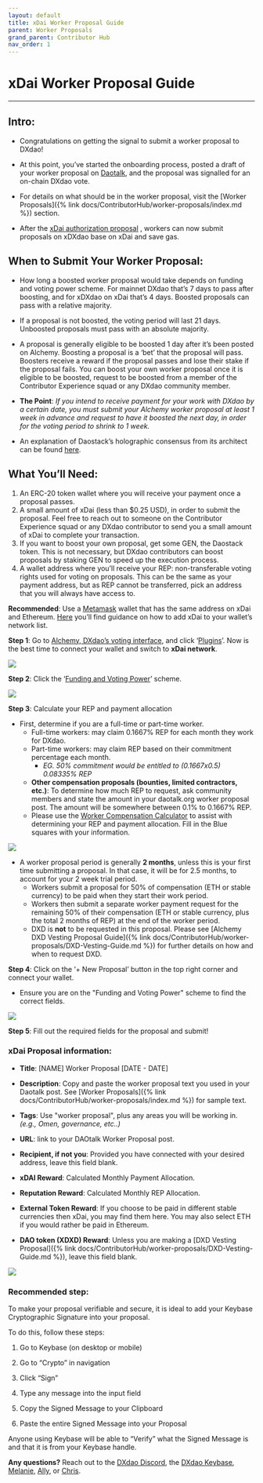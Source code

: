 ```yaml
---
layout: default
title: xDai Worker Proposal Guide
parent: Worker Proposals
grand_parent: Contributor Hub
nav_order: 1
---
```


#  xDai Worker Proposal Guide

___


## Intro:

-   Congratulations on getting the signal to submit a worker proposal to DXdao!
    
-   At this point, you’ve started the onboarding process, posted a draft of your worker proposal on <a href="https://daotalk.org" target="_blank">Daotalk</a>, and the proposal was signalled for an on-chain DXdao vote.
    
-   For details on what should be in the worker proposal, visit the [Worker Proposals]({% link docs/ContributorHub/worker-proposals/index.md %}) section.
    
-   After the <a href="https://alchemy.daostack.io/dao/0x519b70055af55a007110b4ff99b0ea33071c720a/proposal/0x2a4f24200eb1ef626e9aea29bad2494689f979c00c6fff17b5b0cd38712be426" target="_blank">xDai authorization proposal</a> , workers can now submit proposals on xDXdao base on xDai and save gas.
    
## When to Submit Your Worker Proposal:

-   How long a boosted worker proposal would take depends on funding and voting power scheme. For mainnet DXdao that’s 7 days to pass after boosting, and for xDXdao on xDai that’s 4 days. Boosted proposals can pass with a relative majority.
    
-   If a proposal is not boosted, the voting period will last 21 days. Unboosted proposals must pass with an absolute majority.
    
-   A proposal is generally eligible to be boosted 1 day after it’s been posted on Alchemy. Boosting a proposal is a ‘bet’ that the proposal will pass. Boosters receive a reward if the proposal passes and lose their stake if the proposal fails.  You can boost your own worker proposal once it is eligible to be boosted, request to be boosted from a member of the Contributor Experience squad or any DXdao community member. 
    
-   **The Point**:  *If you intend to receive payment for your work with DXdao by a certain date, you must submit your Alchemy worker proposal at least 1 week in advance and request to have it boosted the next day, in order for the voting period to shrink to 1 week.*
    
-   An explanation of Daostack’s holographic consensus from its architect can be found <a href="https://daostack.zendesk.com/hc/en-us/articles/360002000537-Genesis-Protocol-v0-2-Parameters-Explained" target="_blank">here</a>.
    

  

## What You’ll Need:

1. An ERC-20 token wallet where you will receive your payment once a proposal passes.
2. A small amount of xDai (less than $0.25 USD), in order to submit the proposal. Feel free to reach out to someone on the Contributor Experience squad or any DXdao contributor to send you a small amount of xDai to complete your transaction.
3. If you want to boost your own proposal, get some GEN, the Daostack token. This is not necessary, but DXdao contributors can boost proposals by staking GEN to speed up the execution process. 
4. A wallet address where you’ll receive your REP: non-transferable voting rights used for voting on proposals. This can be the same as your payment address, but as REP cannot be transferred, pick an address that you will always have access to.
    
**Recommended**: Use a <a href="https://metamask.io/" target="_blank">Metamask</a> wallet that has the same address on xDai and Ethereum. <a href="https://metamask.zendesk.com/hc/en-us/articles/360052711572-How-to-connect-to-the-xDai-network" target="_blank">Here</a> you’ll find guidance on how to add xDai to your wallet’s network list.
    

  

**Step 1**: Go to <a href="https://alchemy.daostack.io/dao/0xe716ec63c5673b3a4732d22909b38d779fa47c3f" target="_blank">Alchemy, DXdao’s voting interface</a>, and click ‘<a href="https://alchemy.daostack.io/dao/0xe716ec63c5673b3a4732d22909b38d779fa47c3f/schemes" target="_blank">Plugins</a>’. Now is the best time to connect your wallet and switch to **xDai network**.

  
  

![](https://lh6.googleusercontent.com/3QiCZhU4ZsxlSMp0jXVrPbPoPzhWOJni4RjALjwO-Dp9WgB_W9c01Vb29VH_EZK4T5WIgEs-TuVq5Dm0hab7BbB8wXrhBpKcDOKNUBElMeY66UwSkDr4Dq8yL9gq8lp_lmKuMlVV)

**Step 2**: Click the ‘<a href="https://alchemy.daostack.io/dao/0xe716ec63c5673b3a4732d22909b38d779fa47c3f/scheme/0xd42eee8731e00be92c283377f38126269a004f3c12da32e9a87d72f197b0540c" target="_blank">Funding and Voting Power</a>’ scheme.

[![](https://lh3.googleusercontent.com/TYZo_8Tik0V2RQFpMUCbX0brzJsVLhuinSu796nJdi2jYLFvuv1g3WZFZhx8C71Szu3i4fu3mmsNN0jUuQZc1p7S41otSYaRzHrOsy30bqSocW5hg0xrQZ0yxqYW-m8gzzPqaUOi)](https://alchemy.daostack.io/dao/0x519b70055af55a007110b4ff99b0ea33071c720a/scheme/0x28d5c82734905e9708c4d1332ba6d4753ac04836a4fcf4c5451c2dc5d5d76237)

  

**Step 3**: Calculate your REP and payment allocation

- First, determine if you are a full-time or part-time worker.
	- Full-time workers: may claim 0.1667% REP  for each month they work for DXdao. 
	- Part-time workers: may claim REP based on their commitment percentage each month. 
		- *EG. 50% commitment would be entitled to (0.1667x0.5) 0.08335% REP*
	- **Other compensation proposals (bounties, limited contractors, etc.)**: 	To determine how much REP to request, ask community members and state the amount in your daotalk.org worker proposal post. The amount will be somewhere between 0.1% to 0.1667% REP. 
	- Please use the <a href="https://docs.google.com/spreadsheets/d/18K5jVn8HmwQZ9Ve48S90vQAYklIm0heKTTDGHfWXc5s/edit#gid=1106150815" target="_blank">Worker Compensation Calculator</a> to assist with determining your REP and payment allocation. Fill in the Blue squares with your information.

[![](https://lh3.googleusercontent.com/oHIEaPL8vNeFmzWeEYv0rnup97azxESOY3tPm1LHYkdzRbaWs17NflqwX6QiprZGRFUSbt0Q6i1qgFjsTrlJ9VsE4BECRNKxTWfiivV-AOS6BU5GvwotZLbfpANlgzlRx2lRkONd)](https://docs.google.com/spreadsheets/d/18K5jVn8HmwQZ9Ve48S90vQAYklIm0heKTTDGHfWXc5s/edit?usp=sharing)

- A worker proposal period is generally **2 months**, unless this is your first time submitting a proposal. In that case, it will be for 2.5 months, to account for your 2 week trial period.
	- Workers submit a proposal for 50% of compensation (ETH or stable currency) to be paid when they start their work period. 
	- Workers then submit a separate worker payment request for the remaining 50% of their compensation (ETH or stable currency, plus the total 2 months of REP) at the end of the worker period.
	- DXD is **not** to be requested in this proposal.  Please see [Alchemy DXD Vesting Proposal Guide]({% link docs/ContributorHub/worker-proposals/DXD-Vesting-Guide.md %}) for further details on how and when to request DXD.

**Step 4**: Click on the ‘+ New Proposal’ button in the top right corner and connect your wallet.

- Ensure you are on the "Funding and Voting Power" scheme to find the correct fields.

![](https://lh3.googleusercontent.com/RnkZK-NKPjiRqLpm2Xd11_iP_ZwO78HqhOO4b195RrnjuPpQTfKpvGxe0ntAJhLxvgrbNS2JuJeH8A4piXkDTXbVDqIOxkgbdE1ScJc-DK361X5B2t_03DJkdp7EIwSdHIgmathS)

  

**Step 5**: Fill out the required fields for the proposal and submit!

  

### xDai Proposal information:

-   **Title**: [NAME] Worker Proposal [DATE - DATE]
    
-   **Description**: Copy and paste the worker proposal text you used in your Daotalk post. See [Worker Proposals]({% link docs/ContributorHub/worker-proposals/index.md %}) for sample text.
    
-   **Tags**: Use "worker proposal", plus any areas you will be working in. *(e.g., Omen, governance, etc..)*
    
-   **URL**: link to your DAOtalk Worker Proposal post.
    
-   **Recipient, if not you**: Provided you have connected with your desired address, leave this field blank.
    
-   **xDAI Reward**: Calculated Monthly Payment Allocation.
    
-   **Reputation Reward**: Calculated Monthly REP Allocation.
    
-  **External Token Reward**: If you choose to be paid in different stable currencies then xDai, you may find them here. You may also select ETH if you would rather be paid in Ethereum.

- **DAO token (XDXD) Reward**: Unless you are making a [DXD Vesting Proposal]({% link docs/ContributorHub/worker-proposals/DXD-Vesting-Guide.md %}), leave this field blank.
  


![](https://lh5.googleusercontent.com/TKhbkOWYv8Ui2Ssii-HWigr_t82m0CqOI-4ag3t4NpgYpc_eQUWZf8dAdecYaYkDIeUbOaAJs-gJWQH6QlqIJPbpeUtvU_98cgud8Ab8jp9sOg5Stu6bJpCJhgs19jB1ry7MfVje)


### Recommended step:  
  
To make your proposal verifiable and secure, it is ideal to add your Keybase Cryptographic Signature into your proposal.

To do this, follow these steps:

1.  Go to Keybase (on desktop or mobile)
    
2.  Go to “Crypto” in navigation
    
3.  Click “Sign”
    
4.  Type any message into the input field
    
5.  Copy the Signed Message to your Clipboard
    
6.  Paste the entire Signed Message into your Proposal
    
Anyone using Keybase will be able to “Verify” what the Signed Message is and that it is from your Keybase handle.

**Any questions?** Reach out to the <a href="https://discord.gg/4QXEJQkvHH" target="_blank">DXdao Discord</a>, the <a href="https://keybase.io/team/dx_dao" target="_blank">DXdao Keybase</a>, <a href="https://daotalk.org/u/melanie/" target="_blank">Melanie</a>, <a href="https://daotalk.org/u/allyq/" target="_blank">Ally</a>, or <a href="https://daotalk.org/u/Powers" target="_blank">Chris</a>.